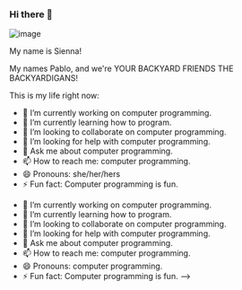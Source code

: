 ### Hi there 👋
![image](https://user-images.githubusercontent.com/129083587/227983665-5679b5e0-5cc6-4006-8270-913c69b03b0a.png)

My name is Sienna!

My names Pablo, and we're YOUR BACKYARD FRIENDS THE BACKYARDIGANS!

This is my life right now:
- 🔭 I’m currently working on computer programming.
- 🌱 I’m currently learning how to program.
- 👯 I’m looking to collaborate on computer programming.
- 🤔 I’m looking for help with computer programming.
- 💬 Ask me about computer programming.
- 📫 How to reach me: computer programming.
- 😄 Pronouns: she/her/hers
- ⚡ Fun fact: Computer programming is fun.


<!--
**urbackyardfriendsthebackyardigans/urbackyardfriendsthebackyardigans** is a ✨ _special_ ✨ repository because its `README.md` (this file) appears on your GitHub profile.

Here are some ideas to get you started:
-->

- 🔭 I’m currently working on computer programming.
- 🌱 I’m currently learning how to program.
- 👯 I’m looking to collaborate on computer programming.
- 🤔 I’m looking for help with computer programming.
- 💬 Ask me about computer programming.
- 📫 How to reach me: computer programming.
- 😄 Pronouns: computer programming.
- ⚡ Fun fact: Computer programming is fun.
-->
